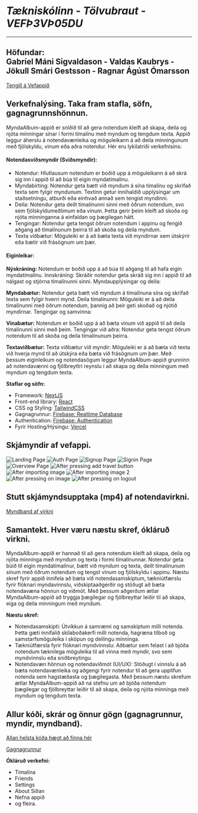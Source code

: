 # *Tækniskólinn - Tölvubraut - VEFÞ3VÞ05DU*
---  
**Höfundar:**  
Gabríel Máni Sigvaldason - Valdas Kaubrys - Jökull Smári Gestsson - Ragnar Ágúst Ómarsson  
---  
[Tengill á Vefappið](https://mynda-album-appid.vercel.app/)

## Verkefnalýsing. Taka fram stafla, söfn, gagnagrunnshönnun.
MyndaAlbum-appið er sniðið til að gera notendum kleift að skapa, deila og njóta minningar sínar í formi tímalínu með myndum og tengdum texta. Appið leggur áherslu á notendavænleika og möguleikann á að deila minningunum með fjölskyldu, vinum eða aðra notendur. Hér eru lykilatriði verkefnisins:

#### Notendasviðsmyndir (Sviðsmyndir):
- Notendur: Hlutlausum notendum er boðið upp á möguleikann á að skrá sig inn í appið til að búa til eigin myndatímalínu.
- Myndabirting: Notendur geta bætt við myndum á sína tímalínu og skrifað texta sem fylgir myndunum. Textinn getur innihaldið upplýsingar um staðsetningu, atburði eða einhvað annað sem tengist myndinni.
- Deila: Notendur geta deilt tímalínunni sinni með öðrum notendum, svo sem fjölskyldumeðlimum eða vinum. Þetta gerir þeim kleift að skoða og njóta minninganna á einfaldan og þægilegan hátt.
- Tengingar: Notendur geta tengst öðrum notendum í appinu og fengið aðgang að tímalínunum þeirra til að skoða og deila myndum.
- Texta viðbætur: Möguleiki er á að bæta texta við myndirnar sem útskýrir eða bætir við frásögnum um þær.

#### Eiginleikar:

**Nýskráning:** Notendum er boðið upp á að búa til aðgang til að hafa eigin myndatímalínu.
Innskráning: Skráðir notendur geta skráð sig inn í appið til að nálgast og stjórna tímalínunni sinni.
Myndaupplýsingar og deila:

**Myndabætur:** Notendur geta bætt við myndum á tímalínuna sína og skrifað texta sem fylgir hverri mynd.
Deila tímalínunni: Möguleiki er á að deila tímalínunni með öðrum notendum, þannig að þeir geti skoðað og njótið myndirnar.
Tengingar og samvinna:

**Vinabætur:** Notendum er boðið upp á að bæta vinum við appið til að deila tímalínunni sinni með þeim.
Tengingar við aðra: Notendur geta tengst öðrum notendum til að skoða og deila tímalínunum þeirra.

**Textaviðbætur:**
Texta viðbætur við myndir: Möguleiki er á að bæta við texta við hverja mynd til að útskýra eða bæta við frásögnum um þær.
Með þessum eiginleikum og notendasögum leggur MyndaAlbum-appið grunninn að notendavænni og fjölbreyttri reynslu í að skapa og deila minningum með myndum og tengdum texta.

**Staflar og söfn:**  
- Framework: [NextJS](https://nextjs.org/)
- Front-end library: [React](https://react.dev/)
- CSS og Styling: [TailwindCSS](https://tailwindcss.com/)
- Gagnagrunnur: [Firebase: Realtime Database](https://firebase.google.com/products/realtime-database)
- Authentication: [Firebase: Authentication](https://firebase.google.com/products/auth)
- Fyrir Hosting/Hýsingu: [Vercel](https://vercel.com/)

## Skjámyndir af vefappi.  
![Landing Page](https://github.com/Bifrost-Builders/MyndaAlbum-appid/blob/8714a49fa6cb6121a8d152877f6f22dce138c616/skjamyndir%20af%20vefappi/1.jpeg)
![Auth Page](https://github.com/Bifrost-Builders/MyndaAlbum-appid/blob/main/skjamyndir%20af%20vefappi/authScreen.png)
![Signup Page](https://github.com/Bifrost-Builders/MyndaAlbum-appid/blob/a6f0aa63f465f26315020cf7a61850821f722afc/skjamyndir%20af%20vefappi/1-AUTH-signup.jpeg)
![Signin Page](https://github.com/Bifrost-Builders/MyndaAlbum-appid/blob/a6f0aa63f465f26315020cf7a61850821f722afc/skjamyndir%20af%20vefappi/1-AUTH-signin.jpeg)
![Overview Page](https://github.com/Bifrost-Builders/MyndaAlbum-appid/blob/99f45e82297f2b3a4548fdbf04e5f8d6cc04906a/skjamyndir%20af%20vefappi/2.jpeg)
![After pressing add travel button](https://github.com/Bifrost-Builders/MyndaAlbum-appid/blob/99f45e82297f2b3a4548fdbf04e5f8d6cc04906a/skjamyndir%20af%20vefappi/2-addtravelbutton.jpeg)
![After importing image](https://github.com/Bifrost-Builders/MyndaAlbum-appid/blob/99f45e82297f2b3a4548fdbf04e5f8d6cc04906a/skjamyndir%20af%20vefappi/2-addtravelbutton-afterimportimage.jpeg)
![After importing image 2](https://github.com/Bifrost-Builders/MyndaAlbum-appid/blob/99f45e82297f2b3a4548fdbf04e5f8d6cc04906a/skjamyndir%20af%20vefappi/2-addtravelbutton-afterimportimage%202.jpeg)
![After pressing on image](https://github.com/Bifrost-Builders/MyndaAlbum-appid/blob/99f45e82297f2b3a4548fdbf04e5f8d6cc04906a/skjamyndir%20af%20vefappi/2-addtravelbutton-afterimportimage-aftertappingonimage.jpeg)
![After pressing on logout](https://github.com/Bifrost-Builders/MyndaAlbum-appid/blob/99f45e82297f2b3a4548fdbf04e5f8d6cc04906a/skjamyndir%20af%20vefappi/3-afterpressinglogout.jpeg)


## Stutt skjámyndsupptaka (mp4) af notendavirkni.
[Myndband af virkni](https://github.com/Bifrost-Builders/MyndaAlbum-appid/blob/9a7eae74566959062940b63fd7bbe4e29008ae1a/virkni%20vefapp%20myndband.mp4)
## Samantekt. Hver væru næstu skref, ókláruð virkni.
MyndaAlbum-appið er hannað til að gera notendum kleift að skapa, deila og njóta minninga með myndum og texta í formi tímalínunnar. Notendur geta búið til eigin myndatímalínur, bætt við myndum og texta, deilt tímalínunum sínum með öðrum notendum og tengst vinum og fjölskyldu í appinu. Næstu skref fyrir appið innifela að bæta við notendasamskiptum, tækniútfærslu fyrir flóknari myndavinnslu, viðskiptaaðgerðir og stöðugt að bæta notendavæna hönnun og viðmót. Með þessum aðgerðum ætlar MyndaAlbum-appið að tryggja þægilegar og fjölbreyttar leiðir til að skapa, eiga og deila minningum með myndum.

**Næstu skref:**
- Notendasamskipti: Útvíkkun á samræmi og samskiptum milli notenda. Þetta gæti innifalið skilaboðakerfi milli notenda, hagræna tilboð og samstarfsmöguleika í sköpun og deilingu minninga.
- Tækniútfærsla fyrir flóknari myndvinnslu: Aðbætur sem felast í að bjóða notendum tæknilega möguleika til að vinna með myndir, svo sem myndvinnslu eða sniðbreytingu.
- Notendavæn hönnun og notendaviðmót (UI/UX): Stöðugt í vinnslu á að bæta notendavænleika og aðgengi fyrir notendur til að gera upplifun notenda sem hagstæðasta og þægilegasta.
Með þessum næstu skrefum ætlar MyndaAlbum-appið að ná stefnu um að bjóða notendum þægilegar og fjölbreyttar leiðir til að skapa, deila og njóta minninga með myndum og tengdum texta.

## Allur kóði, skrár og önnur gögn (gagnagrunnur, myndir, myndband).

[Allan helsta kóða hægt að finna hér](https://github.com/Bifrost-Builders/MyndaAlbum-appid/tree/main/my-app/src/app)

[Gagnagrunnur](https://github.com/Bifrost-Builders/MyndaAlbum-appid/blob/main/gagnagrunnurinn-latest.json)


**Ókláruð verkefni:**  
- Tímalína
- Friends
- Settings
- About Síðan
- Nefna appið
- og fleira.

